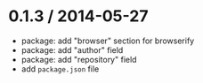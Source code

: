 
0.1.3 / 2014-05-27
==================

  * package: add "browser" section for browserify
  * package: add "author" field
  * package: add "repository" field
  * add `package.json` file
